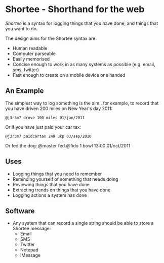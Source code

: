 # Shortee - Shorthand for the web

*Shortee* is a syntax for logging things that you have done, and things that you want to do.  

The design aims for the Shortee syntax are: 

* Human readable
* Computer parseable
* Easily memorised 
* Concise enough to work in as many systems as possible (e.g. email, sms, twitter)
* Fast enough to create on a mobile device one handed

## An Example

The simplest way to log something is the aim.. for example, to record that you have driven 200 miles on New Year's day 2011:

    @j3r3m7 drove 100 miles 01/jan/2011

Or if you have just paid your car tax:

    @j3r3m7 paidcartax 249 ukp 03/sep/2010

Or fed the dog:
    @master fed @fido 1 bowl 13:00 01/oct/2011

## Uses

* Logging things that you need to remember
* Reminding yourself of something that needs doing
* Reviewing things that you have done
* Extracting trends on things that you have done
* Logging actions a system has done

## Software

* Any system that can record a single string should be able to store a Shortee message:
  * Email
  * SMS
  * Twitter
  * Notepad
  * iMessage


